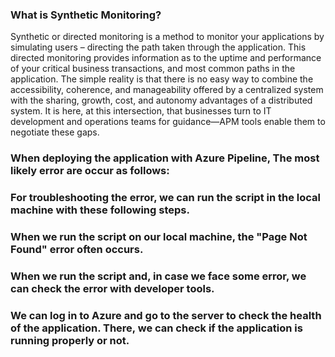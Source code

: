 
### What is Synthetic Monitoring?

Synthetic or directed monitoring is a method to monitor your applications by simulating users – directing the path taken through the application. This directed monitoring provides information as to the uptime and performance of your critical business transactions, and most common paths in the application. The simple reality is that there is no easy way to combine the accessibility, coherence, and manageability offered by a centralized system with the sharing, growth, cost, and autonomy advantages of a distributed system. It is here, at this intersection, that businesses turn to IT development and operations teams for guidance—APM tools enable them to negotiate these gaps.


### When deploying the application with Azure Pipeline, The most likely error are occur as follows:



### For troubleshooting the error, we can run the script in the local machine with these following steps.




### When we run the script on our local machine, the "Page Not Found" error often occurs.



### When we run the script and, in case we face some error, we can check the error with developer tools.


### We can log in to Azure and go to the server to check the health of the application. There, we can check if the application is running properly or not.

